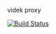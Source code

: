 videk proxy

[![Build Status](https://travis-ci.org/matevzv/videk-proxy.svg?branch=master)](https://travis-ci.org/matevzv/videk-proxy)
